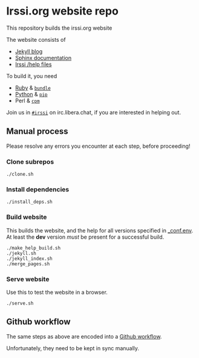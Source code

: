 # Irssi.org website repo

This repository builds the irssi.org website

The website consists of

- [Jekyll blog](jekyll)
- [Sphinx documentation](sphinx)
- [Irssi /help files](https://github.com/irssi/irssi/tree/master/docs/help/in)

To build it, you need

- [Ruby](https://www.ruby-lang.org) & [`bundle`](https://bundler.io/)
- [Python](https://www.python.org/) & [`pip`](https://pip.pypa.io/)
- Perl & [`cpm`](https://metacpan.org/pod/App::cpm::Tutorial)

Join us in [`#irssi`](https://irssi.org/support/irc/) on irc.libera.chat, if you are interested in
helping out.

## Manual process

Please resolve any errors you encounter at each step, before
proceeding!

### Clone subrepos

```
./clone.sh
```

### Install dependencies

```
./install_deps.sh
```

### Build website

This builds the website, and the help for all versions specified in
[_conf.env](_conf.env). At least the __dev__ version *must* be present
for a successful build.

```
./make_help_build.sh
./jekyll.sh
./jekyll_index.sh
./merge_pages.sh
```

### Serve website

Use this to test the website in a browser. 

```
./serve.sh
```

## Github workflow

The same steps as above are encoded into a [Github
workflow](.github/workflows/pages.yml).

Unfortunately, they need to be kept in sync manually.
